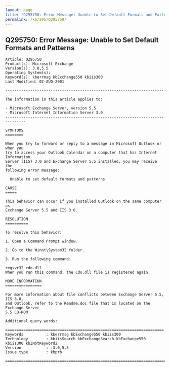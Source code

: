 ```yaml
---
layout: page
title: "Q295750: Error Message: Unable to Set Default Formats and Patterns"
permalink: /kb/295/Q295750/
---
```


## Q295750: Error Message: Unable to Set Default Formats and Patterns

	Article: Q295750
	Product(s): Microsoft Exchange
	Version(s): 3.0,5.5
	Operating System(s): 
	Keyword(s): kberrmsg kbExchange550 kbiis300
	Last Modified: 02-AUG-2001
	
	-------------------------------------------------------------------------------
	The information in this article applies to:
	
	- Microsoft Exchange Server, version 5.5 
	- Microsoft Internet Information Server 3.0 
	-------------------------------------------------------------------------------
	
	SYMPTOMS
	========
	
	When you try to forward or reply to a message in Microsoft Outlook or when you
	try to access your Outlook Calendar on a computer that has Internet Information
	Server (IIS) 3.0 and Exchange Server 5.5 installed, you may receive the
	following error message:
	
	  Unable to set default formats and patterns
	
	CAUSE
	=====
	
	This behavior can occur if you installed Outlook on the same computer as
	Exchange Server 5.5 and IIS 3.0.
	
	RESOLUTION
	==========
	
	To resolve this behavior:
	
	1. Open a Command Prompt window.
	
	2. Go to the Winnt\System32 folder.
	
	3. Run the following command:
	
	regsvr32 cdo.dll
	When you run this command, the Cdo.dll file is registered again.
	
	MORE INFORMATION
	================
	
	For more information about file conflicts between Exchange Server 5.5, IIS 3.0,
	and Outlook, refer to the Readme.doc file that is located on the Exchange Server
	5.5 CD-ROM.
	
	Additional query words:
	
	======================================================================
	Keywords          : kberrmsg kbExchange550 kbiis300 
	Technology        : kbiisSearch kbExchangeSearch kbExchange550 kbiis300 kbZNotKeyword2
	Version           : :3.0,5.5
	Issue type        : kbprb
	
	=============================================================================
	
